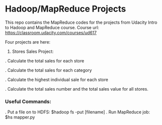 # Hadoop/MapReduce Projects

This repo contains the MapReduce codes for the projects from Udacity Intro to Hadoop and MapReduce course.
Course url: https://classroom.udacity.com/courses/ud617

Four projects are here:

1. Stores Sales Project:

  . Calculate the total sales for each store
  
  . Calculate the total sales for each category
  
  . Calculate the highest individual sale for each store
  
  . Calculate the total sales number and the total sales value for all stores.

### Useful Commands:
. Put a file on to HDFS:
$hadoop fs -put [filename]
. Run MapReduce job:
$hs mapper.py
